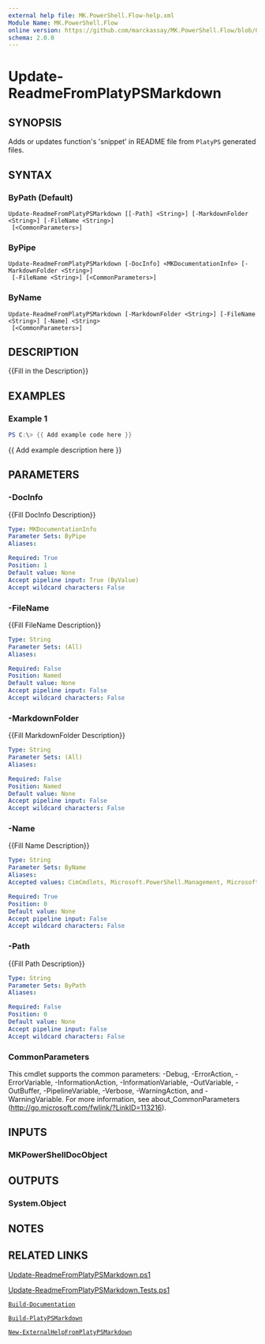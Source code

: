 ```yaml
---
external help file: MK.PowerShell.Flow-help.xml
Module Name: MK.PowerShell.Flow
online version: https://github.com/marckassay/MK.PowerShell.Flow/blob/0.0.2/docs/Update-ReadmeFromPlatyPSMarkdown.md
schema: 2.0.0
---
```


# Update-ReadmeFromPlatyPSMarkdown

## SYNOPSIS
Adds or updates function's 'snippet' in README file from `PlatyPS` generated files.

## SYNTAX

### ByPath (Default)
```
Update-ReadmeFromPlatyPSMarkdown [[-Path] <String>] [-MarkdownFolder <String>] [-FileName <String>]
 [<CommonParameters>]
```

### ByPipe
```
Update-ReadmeFromPlatyPSMarkdown [-DocInfo] <MKDocumentationInfo> [-MarkdownFolder <String>]
 [-FileName <String>] [<CommonParameters>]
```

### ByName
```
Update-ReadmeFromPlatyPSMarkdown [-MarkdownFolder <String>] [-FileName <String>] [-Name] <String>
 [<CommonParameters>]
```

## DESCRIPTION
{{Fill in the Description}}

## EXAMPLES

### Example 1
```powershell
PS C:\> {{ Add example code here }}
```

{{ Add example description here }}

## PARAMETERS

### -DocInfo
{{Fill DocInfo Description}}

```yaml
Type: MKDocumentationInfo
Parameter Sets: ByPipe
Aliases:

Required: True
Position: 1
Default value: None
Accept pipeline input: True (ByValue)
Accept wildcard characters: False
```

### -FileName
{{Fill FileName Description}}

```yaml
Type: String
Parameter Sets: (All)
Aliases:

Required: False
Position: Named
Default value: None
Accept pipeline input: False
Accept wildcard characters: False
```

### -MarkdownFolder
{{Fill MarkdownFolder Description}}

```yaml
Type: String
Parameter Sets: (All)
Aliases:

Required: False
Position: Named
Default value: None
Accept pipeline input: False
Accept wildcard characters: False
```

### -Name
{{Fill Name Description}}

```yaml
Type: String
Parameter Sets: ByName
Aliases:
Accepted values: CimCmdlets, Microsoft.PowerShell.Management, Microsoft.PowerShell.Utility, MK.PowerShell.Flow, Pester, Plaster, Plaster, platyPS, posh-git, PSReadLine

Required: True
Position: 0
Default value: None
Accept pipeline input: False
Accept wildcard characters: False
```

### -Path
{{Fill Path Description}}

```yaml
Type: String
Parameter Sets: ByPath
Aliases:

Required: False
Position: 0
Default value: None
Accept pipeline input: False
Accept wildcard characters: False
```

### CommonParameters
This cmdlet supports the common parameters: -Debug, -ErrorAction, -ErrorVariable, -InformationAction, -InformationVariable, -OutVariable, -OutBuffer, -PipelineVariable, -Verbose, -WarningAction, and -WarningVariable. For more information, see about_CommonParameters (http://go.microsoft.com/fwlink/?LinkID=113216).

## INPUTS

### MKPowerShellDocObject

## OUTPUTS

### System.Object

## NOTES

## RELATED LINKS

[Update-ReadmeFromPlatyPSMarkdown.ps1](https://github.com/marckassay/MK.PowerShell.Flow/blob/0.0.2/src/documentation/Update-ReadmeFromPlatyPSMarkdown.ps1)

[Update-ReadmeFromPlatyPSMarkdown.Tests.ps1](https://github.com/marckassay/MK.PowerShell.Flow/blob/0.0.2/test/documentation/Update-ReadmeFromPlatyPSMarkdown.Tests.ps1)

[`Build-Documentation`](https://github.com/marckassay/MK.PowerShell.Flow/blob/0.0.2/docs/Build-Documentation.md)

[`Build-PlatyPSMarkdown`](https://github.com/marckassay/MK.PowerShell.Flow/blob/0.0.2/docs/Build-PlatyPSMarkdown.md)

[`New-ExternalHelpFromPlatyPSMarkdown`](https://github.com/marckassay/MK.PowerShell.Flow/blob/0.0.2/docs/New-ExternalHelpFromPlatyPSMarkdown.md)
